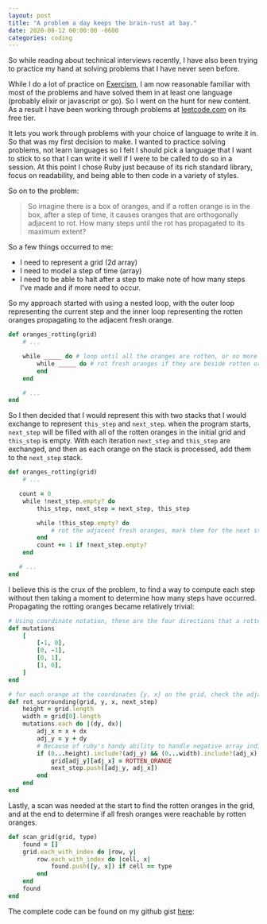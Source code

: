 ```yaml
---
layout: post
title: "A problem a day keeps the brain-rust at bay."
date: 2020-08-12 00:00:00 -0600
categories: coding
---
```


So while reading about technical interviews recently, I have also been trying to practice my hand at solving problems that I have never seen before.

While I do a lot of practice on [Exercism](https://exercism.io), I am now reasonable familiar with most of the problems and have solved them in at least one language (probably elixir or javascript or go). So I went on the hunt for new content. As a result I have been working through problems at [leetcode.com](https://www.leetcode.com) on its free tier.

It lets you work through problems with your choice of language to write it in. So that was my first decision to make. I wanted to practice solving problems, not learn languages so I felt I should pick a language that I want to stick to so that I can write it well if I were to be called to do so in a session. At this point I chose Ruby just because of its rich standard library, focus on readability, and being able to then code in a variety of styles.

So on to the problem:

> So imagine there is a box of oranges, and if a rotten orange is in the box, after a step of time, it causes oranges that are orthogonally adjacent to rot. How many steps until the rot has propagated to its maximum extent?

So a few things occurred to me:

- I need to represent a grid (2d array)
- I need to model a step of time (array)
- I need to be able to halt after a step to make note of how many steps I've made and if more need to occur.

So my approach started with using a nested loop, with the outer loop representing the current step and the inner loop representing the rotten oranges propagating to the adjacent fresh orange.

```ruby
def oranges_rotting(grid)
    # ...

    while _____ do # loop until all the oranges are rotten, or no more steps to perform
        while _____ do # rot fresh oranges if they are beside rotten oranges
        end
    end

    # ...
end
```

So I then decided that I would represent this with two stacks that I would exchange to represent `this_step` and `next_step`. when the program starts, `next_step` will be filled with all of the rotten oranges in the initial grid and `this_step` is empty. With each iteration `next_step` and `this_step` are exchanged, and then as each orange on the stack is processed, add them to the `next_step` stack.

```ruby
def oranges_rotting(grid)
    # ...

   count = 0
    while !next_step.empty? do
        this_step, next_step = next_step, this_step

        while !this_step.empty? do
            # rot the adjacent fresh oranges, mark them for the next step
        end
        count += 1 if !next_step.empty?
    end

   # ...
end
```

I believe this is the crux of the problem, to find a way to compute each step without then taking a moment to determine how many steps have occurred. Propagating the rotting oranges became relatively trivial:

```ruby
# Using coordinate notation, these are the four directions that a rotten orange can rot fresh oranges
def mutations
    [
        [-1, 0],
        [0, -1],
        [0, 1],
        [1, 0],
    ]
end

# for each orange at the coordinates {y, x} on the grid, check the adjacent spaces and add them to next step
def rot_surrounding(grid, y, x, next_step)
    height = grid.length
    width = grid[0].length
    mutations.each do |(dy, dx)|
        adj_x = x + dx
        adj_y = y + dy
        # Because of ruby's handy ability to handle negative array indices, a more verbose check was required here
        if (0...height).include?(adj_y) && (0...width).include?(adj_x) && grid[adj_y][adj_x] == FRESH_ORANGE
            grid[adj_y][adj_x] = ROTTEN_ORANGE
            next_step.push([adj_y, adj_x])
        end
    end
end
```

Lastly, a scan was needed at the start to find the rotten oranges in the grid, and at the end to determine if all fresh oranges were reachable by rotten oranges.

```ruby
def scan_grid(grid, type)
    found = []
    grid.each_with_index do |row, y|
        row.each_with_index do |cell, x|
            found.push([y, x]) if cell == type
        end
    end
    found
end
```

The complete code can be found on my github gist [here](https://gist.github.com/neenjaw/71db39c428c2c6e01477e63c87afd875):

<script src="https://gist.github.com/neenjaw/71db39c428c2c6e01477e63c87afd875.js"></script>
